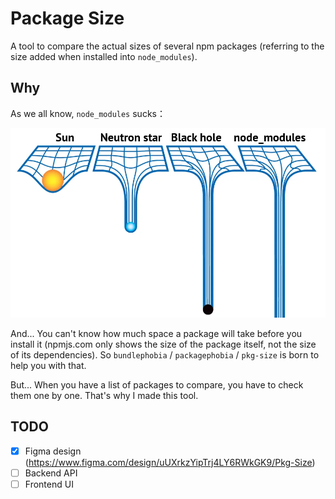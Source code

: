 # Package Size

A tool to compare the actual sizes of several npm packages (referring to the size added when installed into `node_modules`).

## Why

As we all know, `node_modules` sucks：

![blackhole](./assets/blackhole.png)

And... You can't know how much space a package will take before you install it (npmjs.com only shows the size of the package itself, not the size of its dependencies). So `bundlephobia` / `packagephobia` / `pkg-size` is born to help you with that.

But... When you have a list of packages to compare, you have to check them one by one. That's why I made this tool.

## TODO

- [x] Figma design (https://www.figma.com/design/uUXrkzYipTrj4LY6RWkGK9/Pkg-Size)
- [ ] Backend API
- [ ] Frontend UI

